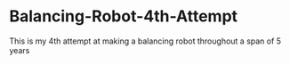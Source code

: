 # Balancing-Robot-4th-Attempt
This is my 4th attempt at making a balancing robot throughout a span of 5 years
